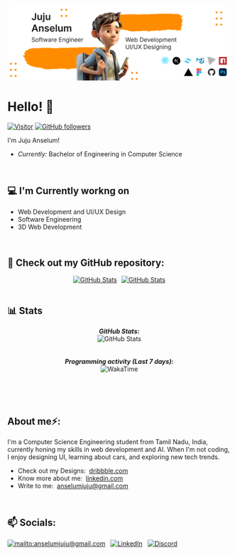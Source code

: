 <!-- ![Juju Anselum Banner Image](./banner.png) -->
<img src="./banner.png" alt="GitHub Stats" style="border-radius: 10px">

<h1>Hello! 👋</h1>

[![Visitor](https://visitcount.itsvg.in/api?id=juju-anselum&icon=0&color=1&style=social)](https://visitcount.itsv.in)
[![GitHub followers](https://img.shields.io/github/followers/juju-anselum.svg?style=social&label=Follow)](https://github.com/juju-anselum?tab=followers)

I'm Juju Anselum!

- <i>Currently:</i> Bachelor of Engineering in Computer Science

<br/>
<h2>💻 I'm Currently workng on</h2>

- Web Development and UI/UX Design
- Software Engineering
- 3D Web Development

<br/>

<h2>👀 Check out my GitHub repository:</h2>

<div style="height: max-content; display: flex; justify-content: center; align-items: start; gap: 10px">
    <a href="https://github.com/juju-anselum/fisker">
      <img src="https://github-readme-stats.vercel.app/api/pin/?username=juju-anselum&repo=fisker&theme=dark" alt="GitHub Stats" style='height: 100%;'/>
    </a>
    <a href="https://github.com/juju-anselum/Lynix">
      <img src="https://github-readme-stats.vercel.app/api/pin/?username=juju-anselum&repo=lynix&theme=dark" alt="GitHub Stats"/>
    </a>
</div>

<br/>
<h2>📊 Stats</h2>

<div>
  
  <p align="center">
  <b><em>GitHub Stats:</em></b> <br/>
    <img src="https://github-readme-stats.vercel.app/api?username=juju-anselum&theme=dark&hide_border=false&include_all_commits=true&count_private=false" alt="GitHub Stats" /> <br/><br/><br/>
  <b><em>Programming activity (Last 7 days):</em></b> <br/>
    <img src="https://github-readme-streak-stats.herokuapp.com/?user=juju-anselum&theme=dark&hide_border=false" alt="WakaTime" /><br/><br/><br/>
 </p>
</div>

<br/>
<h2> About me⚡:</h2>

I'm a Computer Science Engineering student from Tamil Nadu, India, currently honing my skills in web development and AI. When I'm not coding, I enjoy designing UI, learning about cars, and exploring new tech trends.

- Check out my Designs: &nbsp;[dribbble.com](https://dribbble.com/Juju_Anselum_J)
- Know more about me: &nbsp;[linkedin.com](https://www.linkedin.com/in/anselumjuju/)
- Write to me: &nbsp;[anselumjuju@gmail.com](mailto:anselumjuju@gmail.com)

<br/>
<h2>📫 Socials:</h2>

<a href="mailto:anselumjuju@gmail.com">![mailto:anselumjuju@gmail.com](https://img.shields.io/badge/Gmail-D14836?style=for-the-badge&logo=gmail&logoColor=white)</a> &nbsp;
<a href="https://www.linkedin.com/in/anselumjuju/">![LinkedIn](https://img.shields.io/badge/LinkedIn-0077B5?style=for-the-badge&logo=linkedin&logoColor=white)</a> &nbsp;
<a href="https://www.linkedin.com/in/lakshmanan-meiyappan/">![Discord](https://img.shields.io/badge/discord-0077B5?style=for-the-badge&logo=discord&logoColor=white)</a>
